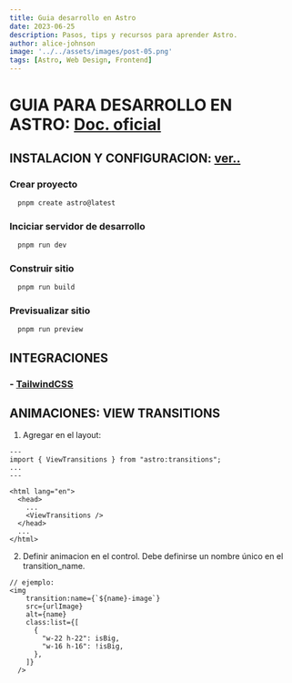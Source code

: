 ```yaml
---
title: Guia desarrollo en Astro
date: 2023-06-25
description: Pasos, tips y recursos para aprender Astro.
author: alice-johnson
image: '../../assets/images/post-05.png'
tags: [Astro, Web Design, Frontend]
---
```


# GUIA PARA DESARROLLO EN ASTRO: [Doc. oficial](https://docs.astro.build/es/getting-started/)

## INSTALACION Y CONFIGURACION: [ver..](https://docs.astro.build/es/install-and-setup/)

### Crear proyecto
```bash
  pnpm create astro@latest
```
### Inciciar servidor de desarrollo
```bash
  pnpm run dev
```
### Construir sitio
```bash
  pnpm run build
```
### Previsualizar sitio
```bash
  pnpm run preview
```

## INTEGRACIONES    

### - [TailwindCSS](https://docs.astro.build/en/guides/styling/#tailwind)

## ANIMACIONES: VIEW TRANSITIONS
1. Agregar en el layout:
```tsx
---
import { ViewTransitions } from "astro:transitions";
...
---

<html lang="en">
  <head>
    ...
    <ViewTransitions />
  </head>
  ...
</html>
```

2. Definir animacion en el control. 
Debe definirse un nombre único en el transition_name.
```tsx
// ejemplo:
<img
    transition:name={`${name}-image`}
    src={urlImage}
    alt={name}
    class:list={[
      {
        "w-22 h-22": isBig,
        "w-16 h-16": !isBig,
      },
    ]}
  />
```